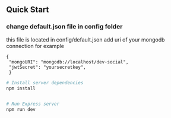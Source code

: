 ## Quick Start


### change default.json file in config folder

this file is located in config/default.json
add uri of your mongodb connection for example
```
{
 "mongoURI": "mongodb://localhost/dev-social",
 "jwtSecret": "yoursecretkey",
 }

```

```bash
# Install server dependencies
npm install


# Run Express server
npm run dev

